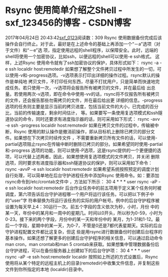 # Rsync 使用简单介绍之Shell - sxf_123456的博客 - CSDN博客
2017年04月24日 20:43:42[sxf_0123](https://me.csdn.net/sxf_123456)阅读数：309
Rsync 使用数据备份完成后该操作会自行终止。对于此，最好是在上述命令的基础上再添加一个“－a”选项（对于文件）和“－e”选 项，指定使用远程的shell程序，以保障安全。此时，远端的shell将使用一个加密协议，比如ssh，以便远程的shell可以使用-e ssh格式。
这 样，上述Rsync 使用命令就有了ssh加密协议的保护，具体形式如下：
rsync -a -e ssh localdir host:remotedir
如果想了解整个文件拷贝过程中所发生的一切，可以使用-v和-progress选项。-v选项表示打印出详细的操作过程。rsync默认的操作是单纯地 拷贝文件，不打印任何东西，尽量不打扰用户，只是简单而快速地完成任务。若只使用一次，-v选项将会报告所有被拷贝的文件，并在最后给 出总量。若使用两次-v选项，即在命令中使用-vv的话，rsync将不仅报告所有被拷贝的文件，还会报告那些勿需拷贝的文件，并在最后给出更 详细的信息。-progress选项的任务则主要是显示当前的拷贝进度，包括当前文件的大小，已完成的百分比，当前的传输速度，剩余时间估计，
 等。如果要写一条使用复选项模式和ssh隧道协议的命令，同时还要求有进度指示器的话，则可采用如下形式：
rsync -avv -e ssh -progress localdir host:remotedir
如果在拷贝文件的过程中，传输被中断，Rsync 使用的默认操作是撤消前操作，即从目标机上删除已拷贝的部分文件。如果想在下次拷贝时续传文件 ，不需要重新拷贝所有文件的话，可以使用-partial选项阻止rsync在传输中断时删除已拷贝的部分。如果希望同时使用-partial和-progress 选项的功能，则可以使用-P选项，这是rsync提供的一个更便捷的选项，可以代替上述两者。因此，如果想使用复选项模式的文件拷贝，并关闭 删除选项，同时要求有进度指示器和ssh隧道协议的保护，则可以采用如下命令：
rsync -avvP -e ssh localdir host:remotedir
如果希望系统按照预定的调度计划自行处理，可以简单地在后台守护进程任务中添加Rsync 使用命令。如：要添加rsync命令到/etc/crontab文件中 ，方法如下所示：
30 4 * * * user rsync -aP -e ssh localdir host:remotedir
后台作业任务中的前五项用于定义某个任务何时被调度，第六项告诉后台守护进程哪一个用户将运行该任务。可以把以下例子中的“user”字 符串替换为将运行该任务的实际的用户帐号。例中的后台守护程序被设置为每天早上4：30运行一次。前五个字段的含义依次为秒，小时，月份 中的某一天，年份中的某月和一周中的星期几。时间以0开头，所以秒为0-59，小时为 0-23。接下来的两个字段，月份中的某一天和年份中的 某月，为1-31和1-12。最后一个字段，星期中的某一天，为0-7，不管是0还是7都代表星期天。实际的后台守护进程配置文件都比这复杂，但这
 些是用rsync进行数据备份时创建后台程序的基本操作。如果还想了解更多的创建后台守护程序的相关信息，可以通过启动命令man cron，man crontab和man 5 crontab来获取。如果想集中管理数据备份后台守护进程，可以在备份服务器上创建如下的后台守护项：
30 4 * * * user rsync -aP -e ssh host:remotedir localdir
按照如上所述的方式设置后，Rsync 使用将从某个特定的远程主机上的目录(remotedir)中收集文件信息，并复制这些文件到你所指定的本地 (localdir)目录中。
